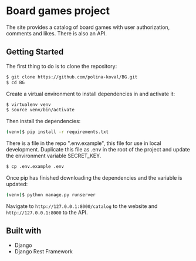 # Board games project  
The site provides a catalog of board games with user authorization, comments and likes. There is also an API.  

## Getting Started  
The first thing to do is to clone the repository:  

```sh
$ git clone https://github.com/polina-koval/BG.git 
$ cd BG
```  

Create a virtual environment to install dependencies in and activate it:  

```sh
$ virtualenv venv  
$ source venv/bin/activate
```

Then install the dependencies:  

```sh
(venv)$ pip install -r requirements.txt
```  

There is a file in the repo ".env.example", this file for use in local development. Duplicate this file as .env in the root of the project and update the environment variable SECRET_KEY.  

```sh
$ cp .env.example .env
```

Once pip has finished downloading the dependencies and the variable is updated:  
 
```sh
(venv)$ python manage.py runserver
```  

Navigate to `http://127.0.0.1:8000/catalog` to the website and `http://127.0.0.1:8000` to the API.  

## Built with   
- Django  
- Django Rest Framework